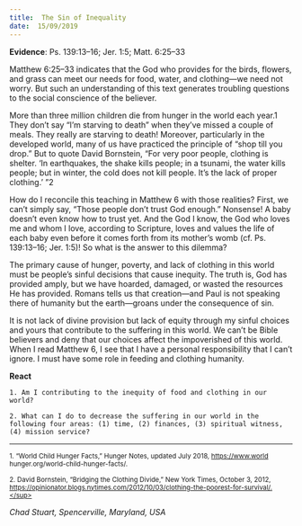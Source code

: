 ```yaml
---
title:  The Sin of Inequality
date:  15/09/2019
---
```


**Evidence**: Ps. 139:13–16; Jer. 1:5; Matt. 6:25–33

Matthew 6:25–33 indicates that the God who provides for the birds, flowers, and grass can meet our needs for food, water, and clothing—we need not worry. But such an understanding of this text generates troubling questions to the social conscience of the believer.

More than three million children die from hunger in the world each year.1 They don’t say “I’m starving to death” when they’ve missed a couple of meals. They really are starving to death! Moreover, particularly in the developed world, many of us have practiced the principle of “shop till you drop.” But to quote David Bornstein, “For very poor people, clothing is shelter. ‘In earthquakes, the shake kills people; in a tsunami, the water kills people; but in winter, the cold does not kill people. It’s the lack of proper clothing.’ ”2

How do I reconcile this teaching in Matthew 6 with those realities? First, we can’t simply say, “Those people don’t trust God enough.” Nonsense! A baby doesn’t even know how to trust yet. And the God I know, the God who loves me and whom I love, according to Scripture, loves and values the life of each baby even before it comes forth from its mother’s womb (cf. Ps. 139:13–16; Jer. 1:5)! So what is the answer to this dilemma?

The primary cause of hunger, poverty, and lack of clothing in this world must be people’s sinful decisions that cause inequity. The truth is, God has provided amply, but we have hoarded, damaged, or wasted the resources He has provided. Romans tells us that creation—and Paul is not speaking there of humanity but the earth—groans under the consequence of sin.

It is not lack of divine provision but lack of equity through my sinful choices and yours that contribute to the suffering in this world. We can’t be Bible believers and deny that our choices affect the impoverished of this world. When I read Matthew 6, I see that I have a personal responsibility that I can’t ignore. I must have some role in feeding and clothing humanity.

**React**

`1. Am I contributing to the inequity of food and clothing in our world?`

`2. What can I do to decrease the suffering in our world in the following four areas: (1) time, (2) finances, (3) spiritual witness, (4) mission service?`

---

<sup>1. “World Child Hunger Facts,” Hunger Notes, updated July 2018, https://www.world hunger.org/world-child-hunger-facts/.</sup>

<sup>2. David Bornstein, “Bridging the Clothing Divide,” New York Times, October 3, 2012, https://opinionator.blogs.nytimes.com/2012/10/03/clothing-the-poorest-for-survival/.</sup>

_Chad Stuart, Spencerville, Maryland, USA_